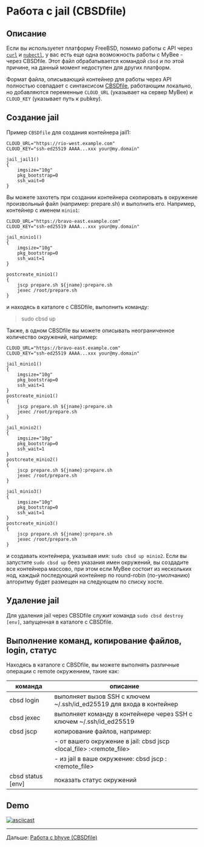 # Работа с jail (CBSDfile)

## Описание

Если вы используетет платформу FreeBSD, помимо работы с API через [`curl`](jail_curl.md) и [`nubectl`](jail_nubectl.md), у вас есть еще одна возможность работы с MyBee - через CBSDfile. Этот файл обрабатывается командой `cbsd` и по этой причине,
на данный момент недоступен для других платформ.

Формат файла, описывающий контейнер для работы через API полностью совпадает с синтаксисом <a target="_blank" href="https://www.bsdstore.ru/en/cbsdfile.html">CBSDfile</a>, работающим локально, но добавляются переменные
`CLOUD_URL` (указывает на сервер MyBee) и `CLOUD_KEY` (указывает путь к pubkey).

## Создание jail

Пример `CBSDfile` для создания контейнера jail1:

```
CLOUD_URL="https://rio-west.example.com"
CLOUD_KEY="ssh-ed25519 AAAA...xxx your@my.domain"

jail_jail1()
{
	imgsize="10g"
	pkg_bootstrap=0
	ssh_wait=0
}
```

Вы можете захотеть при создании контейнера скопировать в окружение произвольный файл (например: prepare.sh) и выполнить его. Например, контейнер с именем `minio1`:
```
CLOUD_URL="https://bravo-east.example.com"
CLOUD_KEY="ssh-ed25519 AAAA...xxx your@my.domain"

jail_minio1()
{
	imgsize="10g"
	pkg_bootstrap=0
	ssh_wait=1
}

postcreate_minio1()
{
	jscp prepare.sh ${jname}:prepare.sh
	jexec /root/prepare.sh
}
```

и находясь в каталоге с CBSDfile, выполнить команду:
> sudo cbsd up

Также, в одном CBSDfile вы можете описывать неограниченное количество окружений, например:
```
CLOUD_URL="https://bravo-east.example.com"
CLOUD_KEY="ssh-ed25519 AAAA...xxx your@my.domain"

jail_minio1()
{
	imgsize="10g"
	pkg_bootstrap=0
	ssh_wait=1
}
postcreate_minio1()
{
	jscp prepare.sh ${jname}:prepare.sh
	jexec /root/prepare.sh
}

jail_minio2()
{
	imgsize="10g"
	pkg_bootstrap=0
	ssh_wait=1
}
postcreate_minio2()
{
	jscp prepare.sh ${jname}:prepare.sh
	jexec /root/prepare.sh
}

jail_minio3()
{
	imgsize="10g"
	pkg_bootstrap=0
	ssh_wait=1
}
postcreate_minio3()
{
	jscp prepare.sh ${jname}:prepare.sh
	jexec /root/prepare.sh
}
```

и создавать контейнера, указывая имя: `sudo cbsd up minio2`. Если вы запустите `sudo cbsd up` беез указания имен окружений, вы создадите все контейнера массово, при этом если MyBee состоит из нескольких нод, каждый последующий контейнер по round-robin (по-умолчанию) алгоритму будет размещен на следующем по списку хосте.

## Удаление jail

Для удаления jail через CBSDfile служит команда `sudo cbsd destroy [env]`, запущенная в каталоге с CBSDfile.

## Выполнение команд, копирование файлов, login, статус

Находясь в каталоге с CBSDfile, вы можете выполнять различные операции с remote окружением, такие как:

|      команда      |  описание                                                                 |
| ----------------- | ------------------------------------------------------------------------- |
| cbsd login        | выполняет вызов SSH с ключем ~/.ssh/id_ed25519 для входа в контейнер      |
| cbsd jexec <cmd>  | выполняет команду <cmd> в контейнере через SSH с ключем ~/.ssh/id_ed25519 |
| cbsd jscp         | копирование файлов, например:                                             |
|                   |  - от вашего окружение в jail: cbsd jscp <local_file> <env>:<remote_file> |
|                   |  - из jail в ваше окружение: cbsd jscp <env>:<remote_file> <local-file>   |
| cbsd status [env] | показать статус окружений                                                 |

## Demo

[![asciicast](https://asciinema.org/a/492169.svg)](https://asciinema.org/a/492169)

---

Дальше: [Работа с bhyve (CBSDfile)](bhyve_cbsdfile.md)

